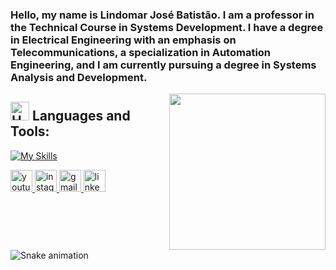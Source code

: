 <h3> Hello, my name is Lindomar José Batistão. I am a professor in the Technical Course in Systems Development. I have a degree in Electrical Engineering with an emphasis on Telecommunications, a specialization in Automation Engineering, and I am currently pursuing a degree in Systems Analysis and Development.</h3>

<img align="right" height="250" src="https://lh3.googleusercontent.com/proxy/35-mtNPPtiJsgKnQLFfQVzM37S4rYfveGiDB-C5ruuqqRl218HDwRoWE6CjXlKttCCiyh6Dc7pYEwafSP5hE538UQ33QsGW86ZlHmZyMXlubPkuypoKD93f9r3XVyA-42aLag7aoMQefEx1W2tZe8uz2ZqYCyN0"  />

## <img src="https://raw.githubusercontent.com/Tarikul-Islam-Anik/Animated-Fluent-Emojis/master/Emojis/Objects/Hammer%20and%20Wrench.png" alt="Hammer and Wrench" width="30" height="30" /> **Languages and Tools:**  
[![My Skills](https://skillicons.dev/icons?i=html,css,tailwind,js,react,vite,ts,next,nodejs,mongodb,firebase,git,github,vscode,postman,python,mysql,django,qlite,c++,arduino&perline=13)](#)





<div align="left">
  <a href="https://www.youtube.com/@lindomarbatistao" target="_blank">
       <img src="https://img.shields.io/static/v1?message=Youtube&logo=youtube&label=&color=FF0000&logoColor=white&labelColor=&style=for-the-badge" height="35" alt="youtube logo"  />
  </a>
  
  <a href="https://www.instagram.com/lindomarbatistao" target="_blank">
       <img src="https://img.shields.io/static/v1?message=Instagram&logo=instagram&label=&color=E4405F&logoColor=white&labelColor=&style=for-the-badge" height="35" alt="instagram logo"  />
  </a>

  <a href="mailto:lindomarbatistao10@gmail.com">
       <img src="https://img.shields.io/static/v1?message=Gmail&logo=gmail&label=&color=D14836&logoColor=white&labelColor=&style=for-the-badge" height="35" alt="gmail logo"  />
  </a>

  <a href="https://www.linkedin.com/in/lindomarbatistao/">
      <img src="https://img.shields.io/static/v1?message=LinkedIn&logo=linkedin&label=&color=0077B5&logoColor=white&labelColor=&style=for-the-badge" height="35" alt="linkedin logo"  />
  </a>
</div>



<br clear="both">

<img src="https://raw.githubusercontent.com/maurodesouza/maurodesouza/output/snake.svg" alt="Snake animation" />

###
